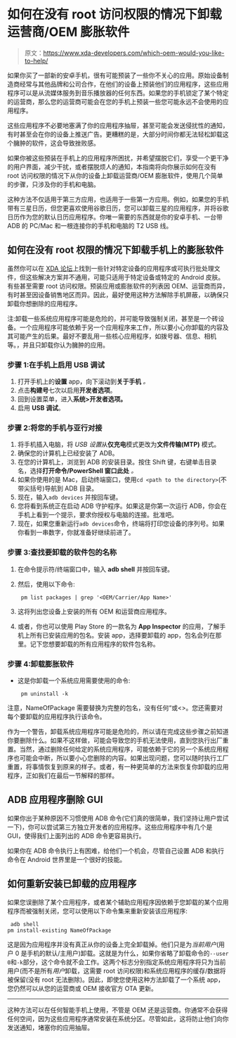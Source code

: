 # 如何在没有 root 访问权限的情况下卸载运营商/OEM 膨胀软件

> 原文：<https://www.xda-developers.com/which-oem-would-you-like-to-help/>

如果你买了一部新的安卓手机，很有可能预装了一些你不关心的应用。原始设备制造商经常与其他品牌和公司合作，在他们的设备上预装他们的应用程序，这些应用程序可以是从流媒体服务到音乐播放器的任何东西。如果您的手机锁定了某个特定的运营商，那么您的运营商可能会在您的手机上预装一些您可能永远不会使用的应用程序。

这些应用程序不必要地塞满了你的应用程序抽屉，甚至可能会发送侵扰性的通知，有时甚至会在你的设备上推送广告。更糟糕的是，大部分时间你都无法轻松卸载这个臃肿的软件，这会导致挫败感。

如果你被这些预装在手机上的应用程序所困扰，并希望摆脱它们，享受一个更干净的用户界面，减少干扰，或者摆脱烦人的通知，本指南将向你展示如何在没有 root 访问权限的情况下从你的设备上卸载运营商/OEM 膨胀软件，使用几个简单的步骤，只涉及你的手机和电脑。

这种方法不仅适用于第三方应用，也适用于一些第一方应用。例如，如果您的手机带有三星日历，但您更喜欢使用谷歌日历，您可以卸载三星的应用程序，并将谷歌日历作为您的默认日历应用程序。你唯一需要的东西就是你的安卓手机、一台带 ADB 的 PC/Mac 和一根连接你的手机和电脑的 T2 USB 线。

## 如何在没有 root 权限的情况下卸载手机上的膨胀软件

虽然你可以在 [XDA 论坛](https://forum.xda-developers.com/)上找到一些针对特定设备的应用程序或可执行批处理文件，但这些解决方案并不通用，可能只适用于特定设备或特定的 Android 皮肤。有些甚至需要 root 访问权限。预装应用或膨胀软件的列表因 OEM、运营商而异，有时甚至因设备销售地区而异。因此，最好使用这种方法解除手机屏蔽，以确保只卸载你想删除的应用程序。

注:卸载一些系统应用程序可能是危险的，并可能导致强制关闭，甚至是一个砖设备。一个应用程序可能依赖于另一个应用程序来工作，所以要小心你卸载的内容及其可能产生的后果。最好不要乱用一些核心应用程序，如拨号器、信息、相机等。，并且只卸载你认为臃肿的应用。

### 步骤 1:在手机上启用 USB 调试

1.  打开手机上的**设置** app，向下滚动到**关于手机** *。*
2.  点击**构建号**七次以启用**开发者选项**。
3.  回到设置菜单，进入**系统>开发者选项。**
4.  启用 **USB 调试**。

### 步骤 2:将您的手机与亚行对接

1.  将手机插入电脑，将 *USB 设置*从**仅充电**模式更改为**文件传输(MTP)** 模式。
2.  确保您的计算机上已经安装了 ADB。
3.  在您的计算机上，浏览到 ADB 的安装目录。按住 Shift 键，右键单击目录名，选择**打开命令/PowerShell 窗口此处** *。*
4.  如果你使用的是 Mac，启动终端窗口，使用`cd <path to the directory>`(不带尖括号)导航到 ADB 目录。
5.  现在，输入`adb devices` 并按回车键。
6.  您将看到系统正在启动 ADB 守护程序。如果这是你第一次运行 ADB，你会在手机上看到一个提示，要求你授权与电脑的连接。批准吧。
7.  现在，如果您重新运行`adb devices`命令，终端将打印您设备的序列号。如果你看到一串数字，你就准备好继续前进了。

### 步骤 3:查找要卸载的软件包的名称

1.  在命令提示符/终端窗口中，输入 **adb shell** 并按回车键。
2.  然后，使用以下命令:

    ```
     pm list packages | grep '<OEM/Carrier/App Name>' 
    ```

3.  这将列出您设备上安装的所有 OEM 和运营商应用程序。
4.  或者，你也可以使用 Play Store 的一款名为 **App Inspector** 的应用，了解手机上所有已安装应用的包名。安装 app，选择要卸载的 app，包名会列在那里。记下您想要卸载的所有应用程序的软件包名称。

### 步骤 4:卸载膨胀软件

*   这是你卸载一个系统应用需要使用的命令:

    ```
     pm uninstall -k  
    ```

注意，NameOfPackage 需要替换为完整的包名，没有任何“或<>。您还需要对每个要卸载的应用程序执行该命令。

作为一个警告，卸载系统应用程序可能是危险的，所以请在完成这些步骤之前知道你要删除什么。如果不这样做，可能会导致您的手机无法使用，直到您执行出厂重置。当然，通过删除任何给定的系统应用程序，可能依赖于它的另一个系统应用程序也可能会中断，所以要小心您删除的内容。如果出现问题，您可以随时执行工厂重置，将事情恢复到原来的样子。或者，有一种更简单的方法来恢复你卸载的应用程序，正如我们在最后一节解释的那样。

## ADB 应用程序删除 GUI

如果你出于某种原因不习惯使用 ADB 命令(它们真的很简单，我们坚持让用户尝试一下)，你可以尝试第三方独立开发者的应用程序。这些应用程序中有几个是 GUI，使得我们上面列出的 ADB 命令更容易执行。

如果你在 ADB 命令执行上有困难，给他们一个机会，尽管自己设置 ADB 和执行命令在 Android 世界里是一个很好的技能。

## 如何重新安装已卸载的应用程序

如果您误删除了某个应用程序，或者某个辅助应用程序因依赖于您卸载的某个应用程序而被强制关闭，您可以使用以下命令集来重新安装该应用程序:

```
 adb shell
pm install-existing NameOfPackage 
```

这是因为应用程序并没有真正从你的设备上完全卸载掉。他们只是为*当前用户*(用户 0 是手机的默认/主用户)卸载。这就是为什么，如果你省略了卸载命令的`--user 0`和`-k`部分，这个命令就不会工作。这两个标志分别指定系统应用程序将只为当前用户(而不是所有*用户*卸载，这需要 root 访问权限)和系统应用程序的缓存/数据将被保留(没有 root 无法删除)。因此，即使您使用这种方法卸载了一个系统 app，您仍然可以从您的运营商或 OEM 接收官方 OTA 更新。

* * *

这种方法可以在任何智能手机上使用，不管是 OEM 还是运营商。你通常不会获得任何空间，因为这些应用程序通常安装在系统分区。尽管如此，这将防止他们向你发送通知，堵塞你的应用抽屉。